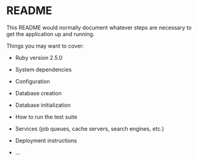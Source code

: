 # README

This README would normally document whatever steps are necessary to get the
application up and running.

Things you may want to cover:

* Ruby version
2.5.0
* System dependencies

* Configuration

* Database creation

* Database initialization

* How to run the test suite

* Services (job queues, cache servers, search engines, etc.)

* Deployment instructions

* ...
